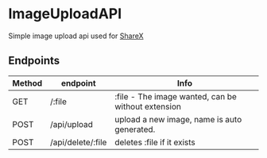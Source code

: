 # ImageUploadAPI

Simple image upload api used for [ShareX](https://getsharex.com/)

## Endpoints

| Method | endpoint          | Info                                               |
|--------|-------------------|----------------------------------------------------|
| GET    | /:file            | :file - The image wanted, can be without extension |
| POST   | /api/upload       | upload a new image, name is auto generated.        |
| POST   | /api/delete/:file | deletes :file if it exists                         |
